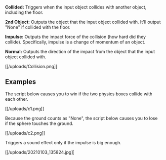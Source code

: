 **Collided:** Triggers when the input object collides with another object, including the floor.

**2nd Object:** Outputs the object that the input object collided with. It'll output "None" if collided with the floor.

**Impulse:** Outputs the impact force of the collision (how hard did they collide). Specifically, impulse is a change of momentum of an object.

**Normal:** Outputs the direction of the impact from the object that the input object collided with.

[[/uploads/Collision.png]]

## Examples

The script below causes you to win if the two physics boxes collide with each other.

[[/uploads/c1.png]]

Because the ground counts as "None", the script below causes you to lose if the sphere touches the ground.

[[/uploads/c2.png]]

Triggers a sound effect only if the impulse is big enough.

[[/uploads/20210103_135824.jpg]]
